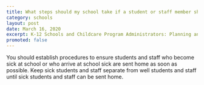 ```yaml
---
title: What steps should my school take if a student or staff member shows symptoms of COVID-19?
category: schools
layout: post
date: March 16, 2020
excerpt: K-12 Schools and Childcare Program Administrators: Planning and Preparedness
promoted: false
---
```


You should establish procedures to ensure students and staff who become sick at school or who arrive at school sick are sent home as soon as possible. Keep sick students and staff separate from well students and staff until sick students and staff can be sent home.
